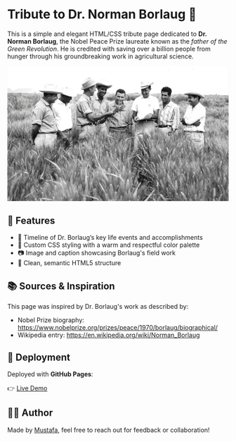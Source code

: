 # Tribute to Dr. Norman Borlaug 🌾

This is a simple and elegant HTML/CSS tribute page dedicated to **Dr. Norman Borlaug**, the Nobel Peace Prize laureate known as the *father of the Green Revolution*. He is credited with saving over a billion people from hunger through his groundbreaking work in agricultural science.

![Dr. Norman Borlaug](images/norman.jpg)

## 🌟 Features

- 🧬 Timeline of Dr. Borlaug’s key life events and accomplishments
- 🎨 Custom CSS styling with a warm and respectful color palette
- 📷 Image and caption showcasing Borlaug's field work
- 📝 Clean, semantic HTML5 structure

## 📚 Sources & Inspiration

This page was inspired by Dr. Borlaug's work as described by:

- Nobel Prize biography: https://www.nobelprize.org/prizes/peace/1970/borlaug/biographical/
- Wikipedia entry: https://en.wikipedia.org/wiki/Norman_Borlaug

## 🚀 Deployment

Deployed with **GitHub Pages**:

👉 [Live Demo](https://mustafa21102005.github.io/norman-borlaug-biography-page/)

## 🧑‍🎓 Author

Made by [Mustafa](https://wa.me/966545117570), feel free to reach out for feedback or collaboration!
